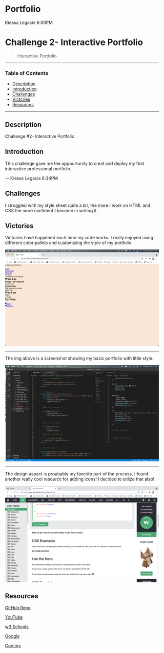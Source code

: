 # Portfolio

Kiessa Legacie 6:00PM
# Challenge 2- Interactive Portfolio
> Interactive Portfolio
---
### Table of Contents
- [Description](#description)
- [Introduction](#introduction)
- [Challenges](#challenges)
- [Victories](#victories)
- [Resources](#resources)

---

## Description

Challenge #2- Interactive Portfolio 

## Introduction 
This challenge gave me the oppourtunity to creat and deploy my first interactive professional portfolio.  


--
Kiessa Legacie 6:34PM

## Challenges
I struggled with my style sheet quite a bit, the more I work on HTML and CSS the more confident I become in writing it. 

## Victories
Victories have happened each time my code works. I really enjoyed using different color pallets and customizing the style of my portfolio.

<img src="./images/HTML1.png"/>

---

The img above is a screenshot showing my basic portfolio with little style.

<img src="./images/VSSHOT.png"/>

---

The design aspect is proabably my favorite part of the process. I found another really cool resource for adding icons! I decided to utilize that also! 

<img src= "./images/w3resource.png"/>

## Resources 

<a href="https://klegacie1009.github.io/Portfolio/">GitHub Repo</a>

<a href="https://www.youtube.com/results?search_query=css+stylesheet+tutorial">YouTube</a>

<a href="https://www.w3schools.com/css/css_intro.asp">w3 Schools</a>

<a href="https://www.google.com/">Google</a>

<a href="https://coolors.co/">Coolors</a>
